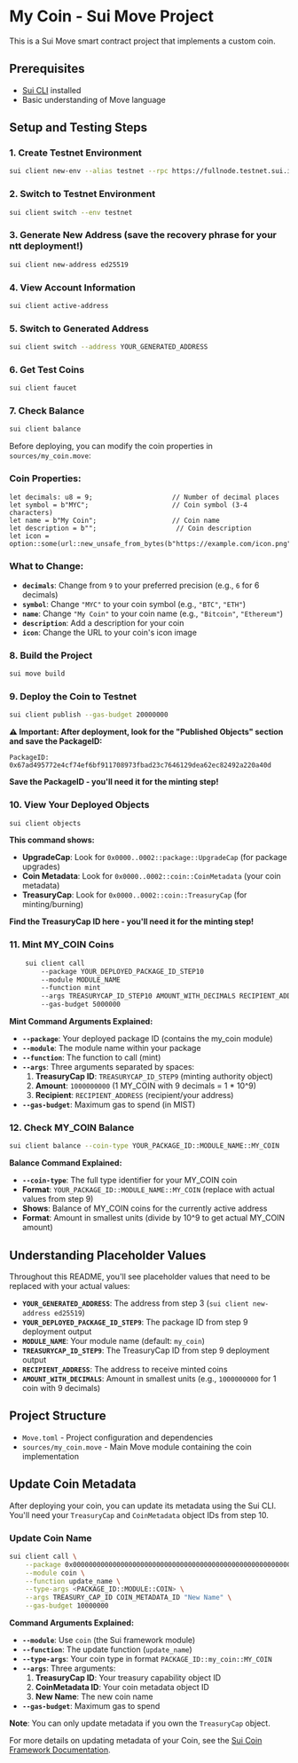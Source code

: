 # My Coin - Sui Move Project

This is a Sui Move smart contract project that implements a custom coin.

## Prerequisites

- [Sui CLI](https://docs.sui.io/build/install) installed
- Basic understanding of Move language

## Setup and Testing Steps

### 1. Create Testnet Environment
```bash
sui client new-env --alias testnet --rpc https://fullnode.testnet.sui.io:443
```

### 2. Switch to Testnet Environment
```bash
sui client switch --env testnet
```

### 3. Generate New Address (save the recovery phrase for your ntt deployment!)
```bash
sui client new-address ed25519
```

### 4. View Account Information
```bash
sui client active-address
```

### 5. Switch to Generated Address
```bash
sui client switch --address YOUR_GENERATED_ADDRESS
```

### 6. Get Test Coins
```bash
sui client faucet
```

### 7. Check Balance
```bash
sui client balance
```

Before deploying, you can modify the coin properties in `sources/my_coin.move`:

### **Coin Properties:**
```move
let decimals: u8 = 9;                    // Number of decimal places
let symbol = b"MYC";                     // Coin symbol (3-4 characters)
let name = b"My Coin";                   // Coin name
let description = b"";                    // Coin description
let icon = option::some(url::new_unsafe_from_bytes(b"https://example.com/icon.png"));
```

### **What to Change:**
- **`decimals`**: Change from `9` to your preferred precision (e.g., `6` for 6 decimals)
- **`symbol`**: Change `"MYC"` to your coin symbol (e.g., `"BTC"`, `"ETH"`)
- **`name`**: Change `"My Coin"` to your coin name (e.g., `"Bitcoin"`, `"Ethereum"`)
- **`description`**: Add a description for your coin
- **`icon`**: Change the URL to your coin's icon image

### 8. Build the Project
```bash
sui move build
```

### 9. Deploy the Coin to Testnet
```bash
sui client publish --gas-budget 20000000
```

**⚠️ Important: After deployment, look for the "Published Objects" section and save the PackageID:**

```
PackageID: 0x67ad495772e4cf74ef6bf911708973fbad23c7646129dea62ec82492a220a40d
```

**Save the PackageID - you'll need it for the minting step!**

### 10. View Your Deployed Objects
```bash
sui client objects 
```

**This command shows:**
- **UpgradeCap**: Look for `0x0000..0002::package::UpgradeCap` (for package upgrades)
- **Coin Metadata**: Look for `0x0000..0002::coin::CoinMetadata` (your coin metadata)
- **TreasuryCap**: Look for `0x0000..0002::coin::TreasuryCap` (for minting/burning)

**Find the TreasuryCap ID here - you'll need it for the minting step!**


### 11. Mint MY_COIN Coins
```bash
    sui client call
        --package YOUR_DEPLOYED_PACKAGE_ID_STEP10 
        --module MODULE_NAME 
        --function mint 
        --args TREASURYCAP_ID_STEP10 AMOUNT_WITH_DECIMALS RECIPIENT_ADDRESS 
        --gas-budget 5000000
```

**Mint Command Arguments Explained:**
- **`--package`**: Your deployed package ID (contains the my_coin module)
- **`--module`**: The module name within your package
- **`--function`**: The function to call (mint)
- **`--args`**: Three arguments separated by spaces:
  1. **TreasuryCap ID**: `TREASURYCAP_ID_STEP9` (minting authority object)
  2. **Amount**: `1000000000` (1 MY_COIN with 9 decimals = 1 * 10^9)
  3. **Recipient**: `RECIPIENT_ADDRESS` (recipient/your address)
- **`--gas-budget`**: Maximum gas to spend (in MIST)


### 12. Check MY_COIN Balance
```bash
sui client balance --coin-type YOUR_PACKAGE_ID::MODULE_NAME::MY_COIN
```

**Balance Command Explained:**
- **`--coin-type`**: The full type identifier for your MY_COIN coin
- **Format**: `YOUR_PACKAGE_ID::MODULE_NAME::MY_COIN` (replace with actual values from step 9)
- **Shows**: Balance of MY_COIN coins for the currently active address
- **Format**: Amount in smallest units (divide by 10^9 to get actual MY_COIN amount)



## Understanding Placeholder Values

Throughout this README, you'll see placeholder values that need to be replaced with your actual values:

- **`YOUR_GENERATED_ADDRESS`**: The address from step 3 (`sui client new-address ed25519`)
- **`YOUR_DEPLOYED_PACKAGE_ID_STEP9`**: The package ID from step 9 deployment output
- **`MODULE_NAME`**: Your module name (default: `my_coin`)
- **`TREASURYCAP_ID_STEP9`**: The TreasuryCap ID from step 9 deployment output
- **`RECIPIENT_ADDRESS`**: The address to receive minted coins
- **`AMOUNT_WITH_DECIMALS`**: Amount in smallest units (e.g., `1000000000` for 1 coin with 9 decimals)

## Project Structure

- `Move.toml` - Project configuration and dependencies
- `sources/my_coin.move` - Main Move module containing the coin implementation

## Update Coin Metadata

After deploying your coin, you can update its metadata using the Sui CLI. You'll need your `TreasuryCap` and `CoinMetadata` object IDs from step 10.

### Update Coin Name
```bash
sui client call \
    --package 0x0000000000000000000000000000000000000000000000000000000000000002 \
    --module coin \
    --function update_name \
    --type-args <PACKAGE_ID::MODULE::COIN> \
    --args TREASURY_CAP_ID COIN_METADATA_ID "New Name" \
    --gas-budget 10000000
```

**Command Arguments Explained:**
- **`--module`**: Use `coin` (the Sui framework module)
- **`--function`**: The update function (`update_name`)
- **`--type-args`**: Your coin type in format `PACKAGE_ID::my_coin::MY_COIN`
- **`--args`**: Three arguments:
  1. **TreasuryCap ID**: Your treasury capability object ID
  2. **CoinMetadata ID**: Your coin metadata object ID
  3. **New Name**: The new coin name
- **`--gas-budget`**: Maximum gas to spend 

**Note**: You can only update metadata if you own the `TreasuryCap` object. 

For more details on updating metadata of your Coin, see the [Sui Coin Framework Documentation](https://docs.sui.io/references/framework/sui/coin#sui_coin_update_name).